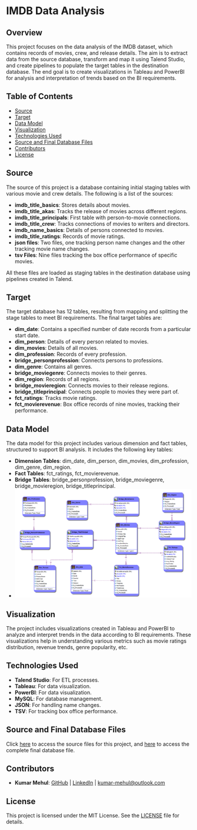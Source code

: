 # IMDB Data Analysis

## Overview
This project focuses on the data analysis of the IMDB dataset, which contains records of movies, crew, and release details. The aim is to extract data from the source database, transform and map it using Talend Studio, and create pipelines to populate the target tables in the destination database. The end goal is to create visualizations in Tableau and PowerBI for analysis and interpretation of trends based on the BI requirements.

## Table of Contents
- [Source](#source)
- [Target](#target)
- [Data Model](#data-model)
- [Visualization](#visualization)
- [Technologies Used](#technologies-used)
- [Source and Final Database Files](#source-and-final-database-files)
- [Contributors](#contributors)
- [License](#license)

## Source
The source of this project is a database containing initial staging tables with various movie and crew details. The following is a list of the sources:

- **imdb_title_basics**: Stores details about movies.
- **imdb_title_akas**: Tracks the release of movies across different regions.
- **imdb_title_principals**: First table with person-to-movie connections.
- **imdb_title_crew**: Tracks connections of movies to writers and directors.
- **imdb_name_basics**: Details of persons connected to movies.
- **imdb_title_ratings**: Records of movie ratings.
- **json files**: Two files, one tracking person name changes and the other tracking movie name changes.
- **tsv Files**: Nine files tracking the box office performance of specific movies.

All these files are loaded as staging tables in the destination database using pipelines created in Talend.

## Target
The target database has 12 tables, resulting from mapping and splitting the stage tables to meet BI requirements. The final target tables are:

- **dim_date**: Contains a specified number of date records from a particular start date.
- **dim_person**: Details of every person related to movies.
- **dim_movies**: Details of all movies.
- **dim_profession**: Records of every profession.
- **bridge_personprofession**: Connects persons to professions.
- **dim_genre**: Contains all genres.
- **bridge_moviegenre**: Connects movies to their genres.
- **dim_region**: Records of all regions.
- **bridge_movieregion**: Connects movies to their release regions.
- **bridge_titleprincipal**: Connects people to movies they were part of.
- **fct_ratings**: Tracks movie ratings.
- **fct_movierevenue**: Box office records of nine movies, tracking their performance.

## Data Model
The data model for this project includes various dimension and fact tables, structured to support BI analysis. It includes the following key tables:
- **Dimension Tables**: dim_date, dim_person, dim_movies, dim_profession, dim_genre, dim_region.
- **Fact Tables**: fct_ratings, fct_movierevenue.
- **Bridge Tables**: bridge_personprofession, bridge_moviegenre, bridge_movieregion, bridge_titleprincipal.
- <img src="ER Studio/Screenshots/Physical Model.png" alt="Data Model">

## Visualization
The project includes visualizations created in Tableau and PowerBI to analyze and interpret trends in the data according to BI requirements. These visualizations help in understanding various metrics such as movie ratings distribution, revenue trends, genre popularity, etc.

## Technologies Used
- **Talend Studio**: For ETL processes.
- **Tableau**: For data visualization.
- **PowerBI**: For data visualization.
- **MySQL**: For database management.
- **JSON**: For handling name changes.
- **TSV**: For tracking box office performance.

## Source and Final Database Files

Click [here](https://drive.google.com/drive/folders/1JCeybAu02B9q3PD-X4igESFPpuXtabbg?usp=sharing) to access the source files for this project, and [here](https://drive.google.com/file/d/1vt3Qqg_Y-5381TznE5FhzroFW4U9R6bx/view?usp=sharing) to access the complete final database file.

## Contributors
- **Kumar Mehul**: [GitHub](https://github.com/kmehul) | [LinkedIn](https://www.linkedin.com/in/kmehul992/) | kumar-mehul@outlook.com

## License
This project is licensed under the MIT License. See the [LICENSE](LICENSE) file for details.
